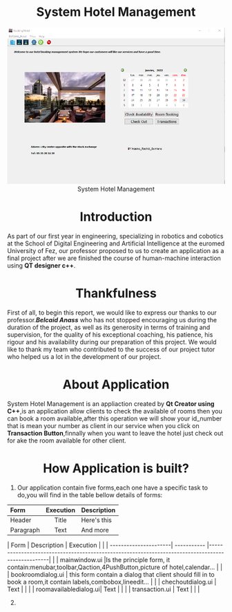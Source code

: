 <h1 align="center">System Hotel Management</h1>
<p align="center"> <img src="mainwindow.png" title="System Hotel Management "><br> System Hotel Management</p>

<h1 align="center">Introduction</h1>

As part of our first year in engineering, specializing in robotics and cobotics at the School of Digital Engineering and Artificial Intelligence at the euromed University of Fez, our professor proposed to us to create an application as a final project after we are finished the course of human-machine interaction using **QT designer c++**.

<h1 align="center">Thankfulness</h1>

First of all, to begin this report, we would like to express our thanks to
our professor.***Belcaid Anass*** who has not stopped encouraging us during the
duration of the project, as well as its generosity in terms of training and supervision,
for the quality of his exceptional coaching, his patience, his rigour and his
availability during our preparation of this project.
We would like to thank my team who contributed to the success of our project
tutor who helped us a lot in the development of our project.

<h1 align="center">About Application</h1>

System Hotel Management is an appliaction created by **Qt Creator using C++**,is an application allow clients to check the available of rooms then you can book a room available,after this operation we will show your id_number that is mean your number as client in our service when you click on **Transaction Button**,finnally when you want to leave the hotel just check out for ake the room available for other client.

<h1 align="center">How Application is built?</h1>

1. Our application contain five forms,each one have a specific task to do,you will find in the table bellow details of forms:


| Form        | Execution   | Description   |
| :---        |    :----:   | :---          |
| Header      | Title       | Here's this   |
| Paragraph   | Text        | And more      |


| Form                  | Description | Execution                                                                                        |      |
| ----------------------| ----------- |--------------------------------------------------------------------------------------------------|      |
| mainwindow.ui         |Is the principle form, it contain:menubar,toolbar,Qaction,4PushButton,picture of hotel,calendar...              |      |
| bookroomdialog.ui     | this form contain a dialog that client should fill in to book a room,it contain labels,combobox,lineedit...    |      |
| chechoutdialog.ui     | Text        |                                                                                                  |      |
| roomavailabledialog.ui| Text        |                                                                                                  |      |
| transaction.ui        | Text        |                                                                                                  |      |

2.














